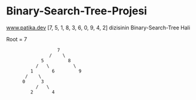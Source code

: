# Binary-Search-Tree-Projesi
www.patika.dev
[7, 5, 1, 8, 3, 6, 0, 9, 4, 2] dizisinin Binary-Search-Tree Hali 

Root = 7 

                       7
                    /    \
                 5         8
               /   \         \ 
             1       6         9 
           /    \
          0      3
               /   \
             2       4

